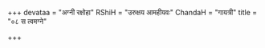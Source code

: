 +++
devataa = "अग्नी रक्षोहा"
RShiH = "उरुक्षय आमहीयवः"
ChandaH = "गायत्री"
title = "०८ स त्वमग्ने"

+++
